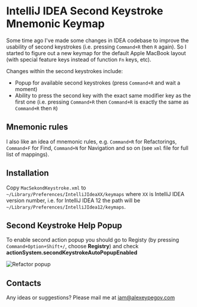 # IntelliJ IDEA Second Keystroke Mnemonic Keymap

Some time ago I've made some changes in IDEA codebase to improve the usability of second keystrokes (i.e. pressing `Command+R` then `R` again). So I started to figure out a new keymap for the default Apple MacBook layout (with special feature keys instead of function `Fn` keys, etc).

Changes within the second keystrokes include:

- Popup for available second keystrokes (press `Command+R` and wait a moment)
- Ability to press the second key with the exact same modifier key as the first one (i.e. pressing `Command+R` then `Command+R` is exactly the same as `Command+R` then `R`)

## Mnemonic rules

I also like an idea of mnemonic rules, e.g. `Command+R` for Refactorings, `Command+F` for Find, `Command+N` for Navigation and so on (see `xml` file for full list of mappings).

## Installation

Copy `MacSekondKeystroke.xml` to `~/Library/Preferences/IntelliJIdeaXX/keymaps` where `XX` is IntelliJ IDEA version number, i.e. for IntelliJ IDEA 12 the path will be `~/Library/Preferences/IntelliJIdea12/keymaps`.

## Second Keystroke Help Popup

To enable second action popup you should go to Registy (by pressing `Command+Option+Shift+/`, choose **Registry**) and check **actionSystem.secondKeystrokeAutoPopupEnabled** 

![Refactor popup](http://dl.dropboxusercontent.com/s/d3wfibahnw3rc7m/2014-06-09%20at%2016.50%202x.png)

## Contacts

Any ideas or suggestions? Please mail me at iam@alexeypegov.com
